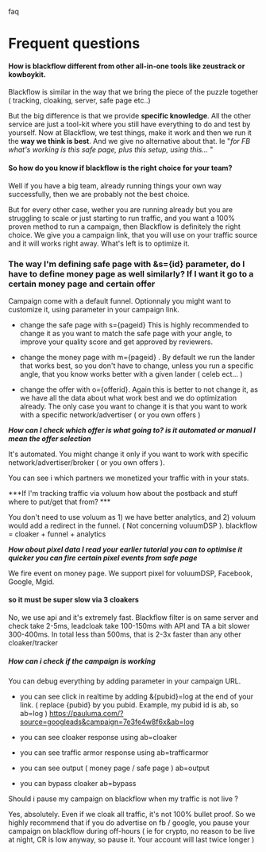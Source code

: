 faq

# Frequent questions



#### How is blackflow different from other all-in-one tools like zeustrack or kowboykit.

Blackflow is similar in the way that we bring the piece of the puzzle together ( tracking, cloaking, server, safe page etc..)

But the big difference is that we provide **specific knowledge**. All the other service are just a tool-kit where you still have everything to do and test by yourself. Now at Blackflow, we test things, make it work and then we run it the **way we think is best**. And we give no alternative about that. Ie "*for FB what's working is this safe page, plus this setup, using this...* "

#### So how do you know if blackflow is the right choice for your team?

Well if you have a big team, already running things your own way successfully, then we are probably not the best choice.

But for every other case, wether you are running already but you are struggling to scale or just starting to run traffic, and you want a 100% proven method to run a campaign, then Blackflow is definitely the right choice. We give you a campaign link, that you will use on your traffic source and it will works right away. What's left is to optimize it.





### The way I'm defining safe page with &s={id} parameter, do I have to define money page as well similarly? If I want it go to a certain money page and certain offer

 Campaign come with a default funnel. Optionnaly you might want to customize it, using parameter in your campaign link.

- change the safe page with s={pageid} This is highly recommended to change it as you want to match the safe page with your angle, to improve your quality score and get approved by reviewers.

- change the money page with m={pageid} . By default we run the lander that works best, so you don't have to change, unless you run a specific angle, that you know works better with a given lander ( celeb ect... )

- change the offer with o={offerid}. Again this is better to not change it, as we have all the data about what work best and we do optimization already. The only case you want to change it is that you want to work with a specific network/advertiser ( or you own offers ) 

***How can I check which offer is what going to? is it automated or manual I mean the offer selection***

It's automated. You might change it only if you want to work with specific network/advertiser/broker ( or you own offers ).

You can see i which partners we monetized your traffic with in your stats.

***If I'm tracking traffic via voluum how about the postback and stuff where to put/get that from? ***

You don't need to use voluum as 1) we have better analytics, and 2) voluum would add a redirect in the funnel. ( Not concerning voluumDSP ).  blackflow = cloaker + funnel + analytics

***How about pixel data I read your earlier tutorial you can to optimise it quicker you can fire certain pixel events from safe page***

We fire event on money page. We support pixel for voluumDSP, Facebook, Google, Mgid. 

#### so it must be super slow via 3 cloakers

No, we use api and it's extremely fast. Blackflow filter is on same server and check take 2-5ms, leadcloak take 100-150ms with API and TA a bit slower 300-400ms. In total less than 500ms, that is 2-3x faster than any other cloaker/tracker





##### How can i check if the campaign is working

You can debug everything by adding parameter in your campaign URL.

- you can see click in realtime by adding &{pubid}=log at the end of your link. ( replace {pubid} by you pubid. Example, my pubid id is ab, so ab=log ) 
  https://pauluma.com/?source=googleads&campaign=7e3fe4w8f6x&ab=log

- you can see cloaker response using ab=cloaker

- you can see traffic armor response using ab=trafficarmor

- you can see output ( money page / safe page ) ab=output

- you can bypass cloaker ab=bypass







Should i pause my campaign on blackflow when my traffic is not live ?

Yes, absolutely. Even if we cloak all traffic, it's not 100% bullet proof. So we highly recommend that if you do advertise on fb / google, you pause your campaign on blackflow during off-hours ( ie for crypto, no reason to be live at night, CR is low anyway, so pause it. Your account will last twice longer )
